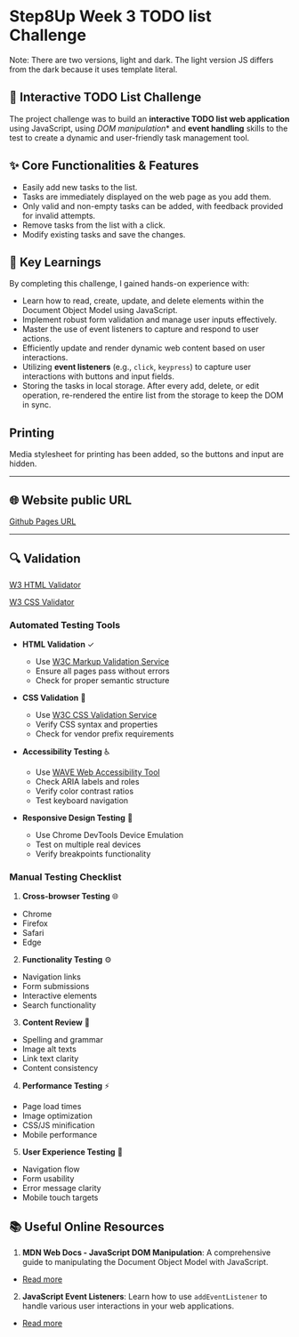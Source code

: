 # Step8Up Week 3 TODO list Challenge

Note: There are two versions, light and dark.
The light version JS differs from the dark because it uses template literal.

## 🎯 Interactive TODO List Challenge

The project challenge was to build an **interactive TODO list web application** using JavaScript, using
*DOM manipulation** and **event handling** skills to the test to create a dynamic and user-friendly task management
tool.

## ✨ Core Functionalities & Features

* Easily add new tasks to the list.
* Tasks are immediately displayed on the web page as you add them.
* Only valid and non-empty tasks can be added, with feedback provided for invalid attempts.
* Remove tasks from the list with a click.
* Modify existing tasks and save the changes.

## 🧠 Key Learnings

By completing this challenge, I gained hands-on experience with:

* Learn how to read, create, update, and delete elements within the Document Object Model using JavaScript.
* Implement robust form validation and manage user inputs effectively.
* Master the use of event listeners to capture and respond to user actions.
* Efficiently update and render dynamic web content based on user interactions.
* Utilizing **event listeners** (e.g., `click`, `keypress`) to capture user interactions with buttons and input fields.
* Storing the tasks in local storage. After every add, delete, or edit operation, re-rendered the
  entire list from the storage to keep the DOM in sync.

## Printing

Media stylesheet for printing has been added, so the buttons and input are hidden.

---

## 🌐 Website public URL

[Github Pages URL](https://kamilwo.github.io/step8up-week4-todo-list)

---

## 🔍 Validation

[W3 HTML Validator](https://validator.w3.org/nu/?doc=https%3A%2F%2Fkamilwo.github.io%2Fstep8up-week4-todo-list%2F)

[W3 CSS Validator](https://jigsaw.w3.org/css-validator/validator?uri=https%3A%2F%2Fkamilwo.github.io%2Fstep8up-week4-todo-list&profile=css3svg&usermedium=all&warning=1)

### Automated Testing Tools
- **HTML Validation** ✓
  - Use [W3C Markup Validation Service](https://validator.w3.org/)
  - Ensure all pages pass without errors
  - Check for proper semantic structure

- **CSS Validation** 🎨
  - Use [W3C CSS Validation Service](https://jigsaw.w3.org/css-validator/)
  - Verify CSS syntax and properties
  - Check for vendor prefix requirements

- **Accessibility Testing** ♿
  - Use [WAVE Web Accessibility Tool](https://wave.webaim.org/)
  - Check ARIA labels and roles
  - Verify color contrast ratios
  - Test keyboard navigation

- **Responsive Design Testing** 📱
  - Use Chrome DevTools Device Emulation
  - Test on multiple real devices
  - Verify breakpoints functionality

### Manual Testing Checklist
1. **Cross-browser Testing** 🌐
- Chrome
- Firefox
- Safari
- Edge

2. **Functionality Testing** ⚙️
- Navigation links
- Form submissions
- Interactive elements
- Search functionality

3. **Content Review** 📝
- Spelling and grammar
- Image alt texts
- Link text clarity
- Content consistency

4. **Performance Testing** ⚡
- Page load times
- Image optimization
- CSS/JS minification
- Mobile performance

5. **User Experience Testing** 👥
- Navigation flow
- Form usability
- Error message clarity
- Mobile touch targets

## 📚 Useful Online Resources

1. **MDN Web Docs - JavaScript DOM Manipulation**: A comprehensive guide to manipulating the Document Object Model with
   JavaScript.

* [Read more](https://developer.mozilla.org/en-US/docs/Web/API/Document_Object_Model/Introduction)

2. **JavaScript Event Listeners**: Learn how to use `addEventListener` to handle various user interactions in your web
   applications.

* [Read more](https://developer.mozilla.org/en-US/docs/Web/API/EventTarget/addEventListener)
